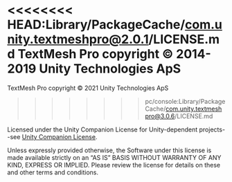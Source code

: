 <<<<<<<< HEAD:Library/PackageCache/com.unity.textmeshpro@2.0.1/LICENSE.md
TextMesh Pro copyright © 2014-2019 Unity Technologies ApS
========
TextMesh Pro copyright © 2021 Unity Technologies ApS
>>>>>>>> pc/console:Library/PackageCache/com.unity.textmeshpro@3.0.6/LICENSE.md

Licensed under the Unity Companion License for Unity-dependent projects--see [Unity Companion License](http://www.unity3d.com/legal/licenses/Unity_Companion_License). 

Unless expressly provided otherwise, the Software under this license is made available strictly on an “AS IS” BASIS WITHOUT WARRANTY OF ANY KIND, EXPRESS OR IMPLIED. Please review the license for details on these and other terms and conditions.